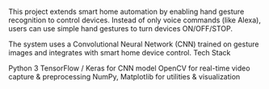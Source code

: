This project extends smart home automation by enabling hand gesture recognition to control devices.
Instead of only voice commands (like Alexa), users can use simple hand gestures to turn devices ON/OFF/STOP.

The system uses a Convolutional Neural Network (CNN) trained on gesture images and integrates with smart home device control. Tech Stack

Python 3
TensorFlow / Keras for CNN model
OpenCV for real-time video capture & preprocessing
NumPy, Matplotlib for utilities & visualization
